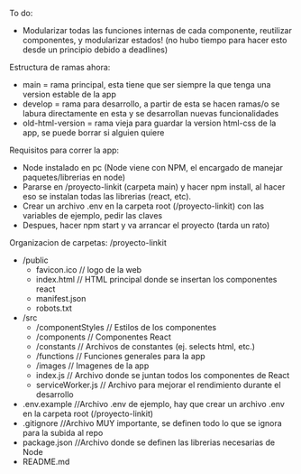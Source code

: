 To do:
- Modularizar todas las funciones internas de cada componente, reutilizar componentes, y modularizar estados! (no hubo tiempo para hacer esto desde un principio debido a deadlines)

Estructura de ramas ahora: 
- main = rama principal, esta tiene que ser siempre la que tenga una version estable de la app
- develop = rama para desarrollo, a partir de esta se hacen ramas/o se labura directamente en esta y se desarrollan nuevas funcionalidades
- old-html-version = rama vieja para guardar la version html-css de la app, se puede borrar si alguien quiere

Requisitos para correr la app:
- Node instalado en pc (Node viene con NPM, el encargado de manejar paquetes/librerias en node)
- Pararse en /proyecto-linkit (carpeta main) y hacer npm install, al hacer
eso se instalan todas las librerias (react, etc).
- Crear un archivo .env en la carpeta root (/proyecto-linkit) con las variables de ejemplo, pedir las claves
- Despues, hacer npm start y va arrancar el proyecto (tarda un rato)

Organizacion de carpetas:
/proyecto-linkit
- /public
  - favicon.ico // logo de la web 
  - index.html // HTML principal donde se insertan los componentes react
  - manifest.json
  - robots.txt
- /src
  - /componentStyles // Estilos de los componentes
  - /components // Componentes React
  - /constants // Archivos de constantes (ej. selects html, etc.)
  - /functions // Funciones generales para la app
  - /images // Imagenes de la app
  - index.js // Archivo donde se juntan todos los componentes de React
  - serviceWorker.js // Archivo para mejorar el rendimiento durante el desarrollo
- .env.example //Archivo .env de ejemplo, hay que crear un archivo .env en la carpeta root (/proyecto-linkit)
- .gitignore //Archivo MUY importante, se definen todo lo que se ignora para la subida al repo
- package.json //Archivo donde se definen las librerias necesarias de Node
- README.md

